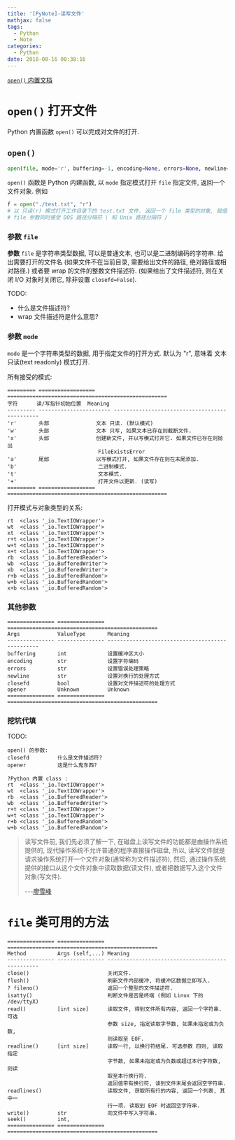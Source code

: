 ```yaml
---
title: '[PyNote]-读写文件'
mathjax: false
tags:
  - Python
  - Note
categories:
  - Python
date: 2018-08-16 00:38:16
---
```


[`open()` 内置文档](/assert/resources/python/buildin.open.help.html)

# `open()` 打开文件

Python 内置函数 `open()` 可以完成对文件的打开.

## `open()`

```py
open(file, mode='r', buffering=-1, encoding=None, errors=None, newline=None, closefd=True, opener=None)
```

`open()` 函数是 Python 内建函数, 以 `mode` 指定模式打开 `file` 指定文件, 返回一个文件对象. 例如

```py
f = open("./test.txt", "r")
# 以 只读(r) 模式打开工作目录下的 test.txt 文件. 返回一个 file 类型的对象, 赋值给变量 f
# file 参数同时接受 DOS 路径分隔符 \ 和 Unix 路径分隔符 /
```

### 参数 `file`

**参数** `file` 是字符串类型数据, 可以是普通文本, 也可以是二进制编码的字符串. 给出需要打开的文件名 (如果文件不在当前目录, 需要给出文件的路径, 绝对路径或相对路径.) 或者要 wrap 的文件的整数文件描述符. (如果给出了文件描述符, 则在关闭 I/O 对象时关闭它, 除非设置 `closefd=False`).

TODO:

- 什么是文件描述符?
- wrap 文件描述符是什么意思?

### 参数 `mode`

`mode` 是一个字符串类型的数据, 用于指定文件的打开方式. 默认为 "r", 意味着 文本只读(text readonly) 模式打开.

所有接受的模式:

```
========= ================== ===================================================
字符      读/写指针初始位置  Meaning
--------- ----------------------- ----------------------------------------------
'r'       头部               文本 只读. (默认模式)
'w'       头部               文本 只写, 如果文本已存在则截断文件.
'x'       头部               创建新文件, 并以写模式打开它. 如果文件已存在则抛出 
                             FileExistsError
'a'       尾部               以写模式打开, 如果文件存在则在末尾添加.
'b'                          二进制模式.
't'                          文本模式.
'+'                          打开文件以更新. (读写)
========= ================== ===================================================
```

打开模式与对象类型的关系:

```
rt  <class '_io.TextIOWrapper'>
wt  <class '_io.TextIOWrapper'>
xt  <class '_io.TextIOWrapper'>
r+t <class '_io.TextIOWrapper'>
w+t <class '_io.TextIOWrapper'>
x+t <class '_io.TextIOWrapper'>
rb  <class '_io.BufferedReader'>
wb  <class '_io.BufferedWriter'>
xb  <class '_io.BufferedWriter'>
r+b <class '_io.BufferedRandom'>
w+b <class '_io.BufferedRandom'>
x+b <class '_io.BufferedRandom'>
```

### 其他参数

```
=============== =============== ================================================
Args            ValueType       Meaning
--------------- --------------- ------------------------------------------------
buffering       int             设置缓冲区大小
encoding        str             设置字符编码
errors          str             设置错误处理策略
newline         str             设置对换行的处理方式
closefd         bool            设置对文件描述符的处理方式
opener          Unknown         Unknown
=============== =============== ================================================
```

### 挖坑代填

<div id="todo">TODO:</div>

```
open() 的参数:
closefd         什么是文件描述符?
opener          这是什么鬼东西?

?Python 内置 class :
rt  <class '_io.TextIOWrapper'>
wt  <class '_io.TextIOWrapper'>
rb  <class '_io.BufferedReader'>
wb  <class '_io.BufferedWriter'>
r+t <class '_io.TextIOWrapper'>
w+t <class '_io.TextIOWrapper'>
r+b <class '_io.BufferedRandom'>
w+b <class '_io.BufferedRandom'>
```

> 读写文件前, 我们先必须了解一下, 在磁盘上读写文件的功能都是由操作系统提供的, 现代操作系统不允许普通的程序直接操作磁盘, 所以, 读写文件就是请求操作系统打开一个文件对象(通常称为文件描述符), 然后, 通过操作系统提供的接口从这个文件对象中读取数据(读文件), 或者把数据写入这个文件对象(写文件).
> 
> ---[廖雪峰](https://www.liaoxuefeng.com/wiki/0014316089557264a6b348958f449949df42a6d3a2e542c000/001431917715991ef1ebc19d15a4afdace1169a464eecc2000)

# `file` 类可用的方法

```
=============== =============== ================================================
Method          Args (self,...) Meaning
--------------- --------------- ------------------------------------------------
close()                         关闭文件.
flush()                         刷新文件内部缓冲, 将缓冲区数据立即写入.
? fileno()                      返回一个整型的文件描述符.
isatty()                        判断文件是否是终端 (例如 Linux 下的 /dev/ttyX)
read()          [int size]      读取文件, 得到文件所有内容, 返回一个字符串. 可选
                                参数 size, 指定读取字节数, 如果未指定或为负数, 
                                则读取至 EOF.
readline()      [int size]      读取一行, 以换行符结尾. 可选参数 四则, 读取指定
                                字节数, 如果未指定或为负数或超过本行字符数, 则读
                                取至本行换行符.
                                返回值带有换行符, 读到文件末尾会返回空字符串.
readlines()                     读取文件, 获取所有行的内容, 返回一个列表, 其中一
                                行一项. 读取到 EOF 时返回空字符串.
write()         str             向文件中写入字符串.
seek()          int, 
=============== =============== ================================================
```

# 
